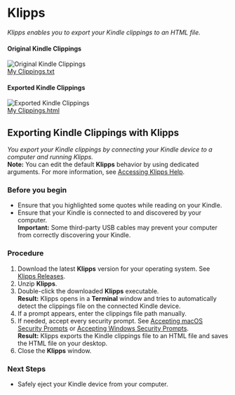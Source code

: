# Klipps
*Klipps enables you to export your Kindle clippings to an HTML file.*

#### Original Kindle Clippings
![Original Kindle Clippings](https://github.com/rafalkaron/Klipps/blob/master/media/samples/clippings_txt.png)  
[My Clippings.txt](https://github.com/rafalkaron/Klipps/blob/master/media/samples/My%20Clippings.txt)

#### Exported Kindle Clippings
![Exported Kindle Clippings](https://github.com/rafalkaron/Klipps/blob/master/media/samples/converted1.png)  
[My Clippings.html](https://github.com/rafalkaron/Klipps/blob/master/media/samples/My%20Clippings.html)

## Exporting Kindle Clippings with Klipps
*You export your Kindle clippings by connecting your Kindle device to a computer and running Klipps.*  
**Note:** You can edit the default **Klipps** behavior by using dedicated arguments. For more information, see [Accessing Klipps Help](https://github.com/rafalkaron/Klipps/wiki/Accessing-Klipps-Help).

### Before you begin
  * Ensure that you highlighted some quotes while reading on your Kindle.
  * Ensure that your Kindle is connected to and discovered by your computer.  
    **Important:** Some third-party USB cables may prevent your computer from correctly discovering your Kindle.

### Procedure
1. Download the latest **Klipps** version for your operating system. See [Klipps Releases](https://github.com/rafalkaron/Klipps/releases).
2. Unzip **Klipps**.
3. Double-click the downloaded **Klipps** executable.  
**Result:** Klipps opens in a **Terminal** window and tries to automatically detect the clippings file on the connected Kindle device.
4. If a prompt appears, enter the clippings file path manually.
5. If needed, accept every security prompt. See [Accepting macOS Security Prompts](https://github.com/rafalkaron/Klipps/wiki/Accepting-macOS-Security-Prompts) or [Accepting Windows Security Prompts](https://github.com/rafalkaron/Klipps/wiki/Accepting-Windows-Security-Prompts).  
**Result:** Klipps exports the Kindle clippings file to an HTML file and saves the HTML file on your desktop.  
1. Close the **Klipps** window.

### Next Steps
* Safely eject your Kindle device from your computer.